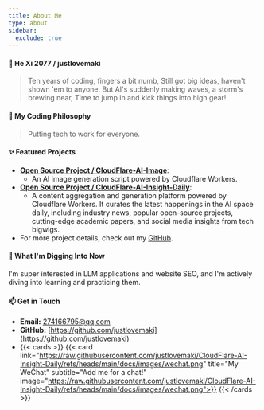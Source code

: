 ```yaml
---
title: About Me
type: about
sidebar:
  exclude: true
---
```

#### 👋 He Xi 2077 / justlovemaki

> Ten years of coding, fingers a bit numb,
> Still got big ideas, haven't shown 'em to anyone.
> But AI's suddenly making waves, a storm's brewing near,
> Time to jump in and kick things into high gear!

#### 🚀 My Coding Philosophy

> Putting tech to work for everyone.

#### ✨ Featured Projects

*   **[Open Source Project / CloudFlare-AI-Image](https://github.com/justlovemaki/CloudFlare-AI-Image)**:
    *   An AI image generation script powered by Cloudflare Workers.
*   **[Open Source Project / CloudFlare-AI-Insight-Daily](https://github.com/justlovemaki/CloudFlare-AI-Insight-Daily)**:
    *   A content aggregation and generation platform powered by Cloudflare Workers. It curates the latest happenings in the AI space daily, including industry news, popular open-source projects, cutting-edge academic papers, and social media insights from tech bigwigs.
*   For more project details, check out my [GitHub](https://github.com/justlovemaki).

#### 🌱 What I'm Digging Into Now

I'm super interested in LLM applications and website SEO, and I'm actively diving into learning and practicing them.

#### 📫 Get in Touch

*   **Email:** [274166795@qq.com](mailto:274166795@qq.com)
*   **GitHub:** [https://github.com/justlovemaki](https://github.com/justlovemaki)
*   {{< cards >}}
    {{< card link="https://raw.githubusercontent.com/justlovemaki/CloudFlare-AI-Insight-Daily/refs/heads/main/docs/images/wechat.png" title="My WeChat" subtitle="Add me for a chat!" image="https://raw.githubusercontent.com/justlovemaki/CloudFlare-AI-Insight-Daily/refs/heads/main/docs/images/wechat.png">}}
    {{< /cards >}}